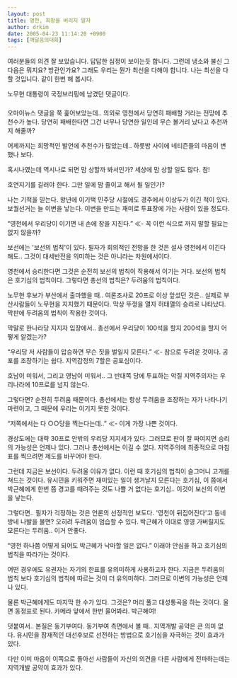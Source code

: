 ```yaml
---
layout: post
title: 영천, 희망을 버리지 말자
author: drkim
date: 2005-04-23 11:14:20 +0900
tags: [깨달음의대화]
---
```

여러분들의 의견 잘 보았습니다. 답답한 심정이 보이는듯 합니다. 그런데 냉소와 불신 그 다음은 뭐지요? 방관인가요? 그래도 우리는 뭔가 최선을 다해야 합니다. 나는 최선을 다할 것입니다. 같이 한번 해 봅시다.
  

  
노무현 대통령이 국정브리핑에 남겼던 댓글이다.
  

  
###
  

  
오마이뉴스 댓글을 쭉 훑어보았는데.. 의외로 영천에서 당연히 패배할 거라는 전망에 추천수가 높다. 당연히 패배한다면 그건 너무나 당연한 일인데 무슨 볼거리 났다고 추천까지 해줄까?
  

  
어제까지는 희망적인 발언에 추천수가 많았는데.. 하룻밤 사이에 네티즌들의 마음이 변했나 보다.
  

  
혹시나였는데 역시나로 되면 맘 상할까 봐서인가? 세상에 맘 상할 일도 많다. 참!
  

  
호연지기를 길러야 한다. 그만 일에 맘 졸이고 해서 될 일인가?
  

  
나는 기적을 믿는다. 왕년에 이기택 민주당 시절에도 경주에서 이상두가 이긴 적이 있다. 보궐선거는 늘 이변을 낳는다. 이변을 만드는 재미로 투표장에 가는 사람이 있을 정도다.
  

  
“영천에서 우리당이 이기면 내 손에 장을 지진다.” ≪- 꼭 이런 식으로 까지 말할 필요는 없지 않을까?
  

  
보선에는 '보선의 법칙'이 있다. 필자가 회의적인 전망을 한 것은 설사 영천에서 이긴다 해도.. 그것이 대세반전을 의미하는 것은 아니라는 차원에서이다.
  

  
영천에서 승리한다면 그것은 순전히 보선의 법칙이 작용해서 이기는 거다. 보선의 법칙은 호기심의 법칙이다. 그렇다면 총선의 법칙은? 두려움의 법칙이다.
  

  
노무현 후보가 부산에서 출마했을 때.. 여론조사로 20프로 이상 앞섰던 것은.. 실제로 부산사람들이 노무현을 지지했기 때문이다. 막상 뚜껑을 열자 허태열의 승리로 나타났다. 막판에 두려움의 법칙이 작용한 것이다.
  

  
막말로 한나라당 지지자 입장에서.. 총선에서 우리당이 100석을 할지 200석을 할지 어떻게 알겠는가?
  

  
“우리당 저 사람들이 압승하면 무슨 짓을 벌일지 모른다.” ≪- 참으로 두려운 것이다. 공포를 조장하기는 쉽다. 지역감정의 7할은 공포심이다.
  

  
호남이 미워서, 그리고 영남이 미워서.. 그 반대쪽 당에 투표하는 악질 지역주의자는 우리나라에 10프로를 넘지 않는다.
  

  
그렇다면? 순전히 두려움 때문이다. 총선에서는 항상 두려움을 조장하는 자가 나타나기 마련이고, 그 때문에 우리는 이기지 못한 것이다.
  

  
“저쪽에서는 다 ○○당을 찍는다는데..” ≪- 이게 가장 나쁜 것이다.
  

  
경상도에는 대략 30프로 안밖의 우리당 지지세가 있다. 그러므로 판이 잘 짜여지면 승리의 가능성은 언제나 있다. 그러나 총선에서는 이길 수 없다. 지역주의에 최종적으로 마침표를 찍으려면 제도를 바꾸어야 한다.
  

  
그런데 지금은 보선이다. 두려울 이유가 없다. 이런 때 호기심의 법칙이 슬그머니 고개를 쳐드는 것이다. 유시민을 키워주면 재미있는 일이 생겨날지 모른다는 호기심, 이 쯤에서 박근혜에게 한번 쯤 경고를 때려주는 것도 나쁠 거 없다는 호기심.. 이것이 보선의 이변을 낳는다.
  

  
그렇다면.. 필자가 걱정하는 것은 언론의 선정적인 보도다. '영천이 뒤집어진다'고 동네방네 나발을 불면? 오히려 두려움이 엄습할 수 있다. 박근혜가 이대로 영영 가버릴지도 모른다는 두려움.. 이거 안좋다.
  

  
“영천 하나쯤 어떻게 되어도 박근혜가 낙마할 일은 없다.” 이래야 안심을 하고 호기심의 법칙을 따라가는 것이다.
  

  
어떤 경우에도 유권자는 자기의 한표를 유의미하게 사용하고자 한다. 지금은 두려움의 법칙 보다 호기심의 법칙에 따르는 것이 더 유의미하다. 그러므로 이변의 가능성은 언제나 있다.
  

  
물론 박근혜에게도 마지막 한 수가 있다. 그것은? 머리 풀고 대성통곡을 하는 것이다. 울면 동정표로 된다. 카메라 앞에서 한번 울어봐라. 박근혜여!
  

  

  

  
덧붙여서.. 본질은 동기부여다. 동기부여 측면에서 볼 때.. 지역개발 공약은 큰 의미 없다. 유시민을 잠재적인 대선후보로 선전하는 방법으로 호기심을 자극하는 것이 효과가 있다.
  

  
다만 이미 마음이 이쪽으로 돌아선 사람들이 자신의 의견을 다른 사람에게 전파하는데는 지역개발 공약이 효과가 있다.